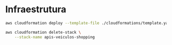 # Infraestrutura


```sh
aws cloudformation deploy --template-file ./cloudformations/template.yaml --stack-name apis-veiculos-shopping
```

```sh
aws cloudformation delete-stack \
    --stack-name apis-veiculos-shopping
```